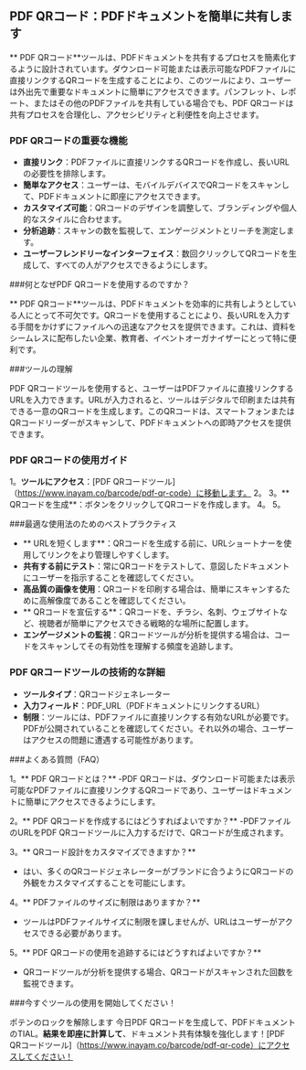 ## PDF QRコード：PDFドキュメントを簡単に共有します

** PDF QRコード**ツールは、PDFドキュメントを共有するプロセスを簡素化するように設計されています。ダウンロード可能または表示可能なPDFファイルに直接リンクするQRコードを生成することにより、このツールにより、ユーザーは外出先で重要なドキュメントに簡単にアクセスできます。パンフレット、レポート、またはその他のPDFファイルを共有している場合でも、PDF QRコードは共有プロセスを合理化し、アクセシビリティと利便性を向上させます。

### PDF QRコードの重要な機能

-  **直接リンク**：PDFファイルに直接リンクするQRコードを作成し、長いURLの必要性を排除します。
-  **簡単なアクセス**：ユーザーは、モバイルデバイスでQRコードをスキャンして、PDFドキュメントに即座にアクセスできます。
-  **カスタマイズ可能**：QRコードのデザインを調整して、ブランディングや個人的なスタイルに合わせます。
-  **分析追跡**：スキャンの数を監視して、エンゲージメントとリーチを測定します。
-  **ユーザーフレンドリーなインターフェイス**：数回クリックしてQRコードを生成して、すべての人がアクセスできるようにします。

###何となぜPDF QRコードを使用するのですか？

** PDF QRコード**ツールは、PDFドキュメントを効率的に共有しようとしている人にとって不可欠です。QRコードを使用することにより、長いURLを入力する手間をかけずにファイルへの迅速なアクセスを提供できます。これは、資料をシームレスに配布したい企業、教育者、イベントオーガナイザーにとって特に便利です。

###ツールの理解

PDF QRコードツールを使用すると、ユーザーはPDFファイルに直接リンクするURLを入力できます。URLが入力されると、ツールはデジタルで印刷または共有できる一意のQRコードを生成します。このQRコードは、スマートフォンまたはQRコードリーダーがスキャンして、PDFドキュメントへの即時アクセスを提供できます。

### PDF QRコードの使用ガイド

1。**ツールにアクセス**：[PDF QRコードツール]（https://www.inayam.co/barcode/pdf-qr-code）に移動します。
2。
3。** QRコードを生成**：ボタンをクリックしてQRコードを作成します。
4。
5。

###最適な使用法のためのベストプラクティス

-  ** URLを短くします**：QRコードを生成する前に、URLショートナーを使用してリンクをより管理しやすくします。
-  **共有する前にテスト**：常にQRコードをテストして、意図したドキュメントにユーザーを指示することを確認してください。
-  **高品質の画像を使用**：QRコードを印刷する場合は、簡単にスキャンするために高解像度であることを確認してください。
-  ** QRコードを宣伝する**：QRコードを、チラシ、名刺、ウェブサイトなど、視聴者が簡単にアクセスできる戦略的な場所に配置します。
-  **エンゲージメントの監視**：QRコードツールが分析を提供する場合は、コードをスキャンしてその有効性を理解する頻度を追跡します。

### PDF QRコードツールの技術的な詳細

-  **ツールタイプ**：QRコードジェネレーター
-  **入力フィールド**：PDF_URL（PDFドキュメントにリンクするURL）
-  **制限**：ツールには、PDFファイルに直接リンクする有効なURLが必要です。PDFが公開されていることを確認してください。それ以外の場合、ユーザーはアクセスの問題に遭遇する可能性があります。

###よくある質問（FAQ）

1。** PDF QRコードとは？**
-PDF QRコードは、ダウンロード可能または表示可能なPDFファイルに直接リンクするQRコードであり、ユーザーはドキュメントに簡単にアクセスできるようにします。

2。** PDF QRコードを作成するにはどうすればよいですか？**
-PDFファイルのURLをPDF QRコードツールに入力するだけで、QRコードが生成されます。

3。** QRコード設計をカスタマイズできますか？**
- はい、多くのQRコードジェネレーターがブランドに合うようにQRコードの外観をカスタマイズすることを可能にします。

4。** PDFファイルのサイズに制限はありますか？**
- ツールはPDFファイルサイズに制限を課しませんが、URLはユーザーがアクセスできる必要があります。

5。** PDF QRコードの使用を追跡するにはどうすればよいですか？**
-  QRコードツールが分析を提供する場合、QRコードがスキャンされた回数を監視できます。

###今すぐツールの使用を開始してください！

ポテンのロックを解除します 今日PDF QRコードを生成して、PDFドキュメントのTIAL。**結果を即座に計算して**、ドキュメント共有体験を強化します！[PDF QRコードツール]（https://www.inayam.co/barcode/pdf-qr-code）にアクセスしてください！